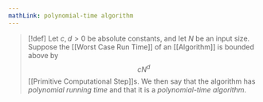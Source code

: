 ```yaml
---
mathLink: polynomial-time algorithm
---
```

>[!def]
>Let $c,d>0$ be absolute constants, and let $N$ be an input size. Suppose the [[Worst Case Run Time]] of an [[Algorithm]] is bounded above by 
>$$cN^{d}$$
>[[Primitive Computational Step]]s. We then say that the algorithm has *polynomial running time* and that it is a *polynomial-time algorithm*.